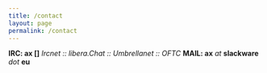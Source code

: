 ```yaml
---
title: /contact
layout: page
permalink: /contact
---
```

**IRC: ax []** *Ircnet :: libera.Chat :: Umbrellanet :: OFTC*
**MAIL: ax** *at* **slackware** *dot* **eu**
